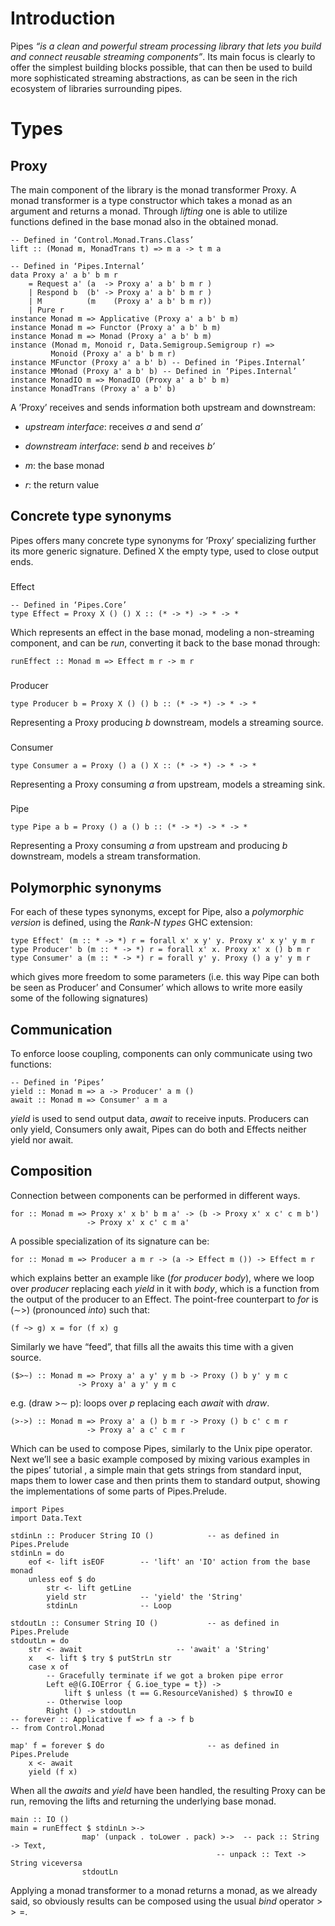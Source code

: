 Introduction
============

Pipes *“is a clean and powerful stream processing library that lets you build and connect reusable streaming components”*. Its main focus is clearly to offer the simplest building blocks possible, that can then be used to build more sophisticated streaming abstractions, as can be seen in the rich ecosystem of libraries surrounding pipes.

Types
=====

Proxy
-----

The main component of the library is the monad transformer Proxy. A monad transformer is a type constructor which takes a monad as an argument and returns a monad. Through *lifting* one is able to utilize functions defined in the base monad also in the obtained monad.

    -- Defined in ‘Control.Monad.Trans.Class’
    lift :: (Monad m, MonadTrans t) => m a -> t m a

    -- Defined in ‘Pipes.Internal’
    data Proxy a' a b' b m r
        = Request a' (a  -> Proxy a' a b' b m r )
        | Respond b  (b' -> Proxy a' a b' b m r )
        | M          (m    (Proxy a' a b' b m r))
        | Pure r
    instance Monad m => Applicative (Proxy a' a b' b m)
    instance Monad m => Functor (Proxy a' a b' b m)
    instance Monad m => Monad (Proxy a' a b' b m)
    instance (Monad m, Monoid r, Data.Semigroup.Semigroup r) =>
             Monoid (Proxy a' a b' b m r)
    instance MFunctor (Proxy a' a b' b) -- Defined in ‘Pipes.Internal’
    instance MMonad (Proxy a' a b' b) -- Defined in ‘Pipes.Internal’
    instance MonadIO m => MonadIO (Proxy a' a b' b m)
    instance MonadTrans (Proxy a' a b' b)

A ’Proxy’ receives and sends information both upstream and downstream:

-   *upstream interface*: receives *a* and send *a’*

-   *downstream interface*: send *b* and receives *b’*

-   *m*: the base monad

-   *r*: the return value

Concrete type synonyms
----------------------

Pipes offers many concrete type synonyms for ’Proxy’ specializing further its more generic signature. Defined X the empty type, used to close output ends.

### 

<span>Effect</span>

    -- Defined in ‘Pipes.Core’
    type Effect = Proxy X () () X :: (* -> *) -> * -> * 

Which represents an effect in the base monad, modeling a non-streaming component, and can be *run*, converting it back to the base monad through:

    runEffect :: Monad m => Effect m r -> m r 

### 

<span>Producer</span>

    type Producer b = Proxy X () () b :: (* -> *) -> * -> *

Representing a Proxy producing *b* downstream, models a streaming source.

### 

<span>Consumer</span>

    type Consumer a = Proxy () a () X :: (* -> *) -> * -> *

Representing a Proxy consuming *a* from upstream, models a streaming sink.

### 

<span>Pipe</span>

    type Pipe a b = Proxy () a () b :: (* -> *) -> * -> *

Representing a Proxy consuming *a* from upstream and producing *b* downstream, models a stream transformation.

Polymorphic synonyms
--------------------

For each of these types synonyms, except for Pipe, also a *polymorphic version* is defined, using the *Rank-N types* GHC extension:

    type Effect' (m :: * -> *) r = forall x' x y' y. Proxy x' x y' y m r
    type Producer' b (m :: * -> *) r = forall x' x. Proxy x' x () b m r
    type Consumer' a (m :: * -> *) r = forall y' y. Proxy () a y' y m r

which gives more freedom to some parameters (i.e. this way Pipe can both be seen as Producer’ and Consumer’ which allows to write more easily some of the following signatures)

Communication
-------------

To enforce loose coupling, components can only communicate using two functions:

    -- Defined in ‘Pipes’
    yield :: Monad m => a -> Producer' a m () 
    await :: Monad m => Consumer' a m a

*yield* is used to send output data, *await* to receive inputs. Producers can only yield, Consumers only await, Pipes can do both and Effects neither yield nor await.

Composition
-----------

Connection between components can be performed in different ways.

    for :: Monad m => Proxy x' x b' b m a' -> (b -> Proxy x' x c' c m b') 
                     -> Proxy x' x c' c m a'              

A possible specialization of its signature can be:

    for :: Monad m => Producer a m r -> (a -> Effect m ()) -> Effect m r

which explains better an example like (*for producer body*), where we loop over *producer* replacing each *yield* in it with *body*, which is a function from the output of the producer to an Effect. The point-free counterpart to *for* is (∼&gt;) (pronounced *into*) such that:

    (f ~> g) x = for (f x) g  

Similarly we have “feed”, that fills all the awaits this time with a given source.

    ($>~) :: Monad m => Proxy a' a y' y m b -> Proxy () b y' y m c 
                   -> Proxy a' a y' y m c

e.g. (draw >∼ p): loops over *p* replacing each *await* with *draw*.

    (>->) :: Monad m => Proxy a' a () b m r -> Proxy () b c' c m r 
                     -> Proxy a' a c' c m r

Which can be used to compose Pipes, similarly to the Unix pipe operator. Next we’ll see a basic example composed by mixing various examples in the pipes’ tutorial , a simple main that gets strings from standard input, maps them to lower case and then prints them to standard output, showing the implementations of some parts of Pipes.Prelude.

    import Pipes
    import Data.Text

    stdinLn :: Producer String IO ()            -- as defined in Pipes.Prelude
    stdinLn = do 
        eof <- lift isEOF        -- 'lift' an 'IO' action from the base monad
        unless eof $ do
            str <- lift getLine
            yield str            -- 'yield' the 'String'
            stdinLn              -- Loop

    stdoutLn :: Consumer String IO ()           -- as defined in Pipes.Prelude
    stdoutLn = do
        str <- await                     -- 'await' a 'String'
        x   <- lift $ try $ putStrLn str
        case x of
            -- Gracefully terminate if we got a broken pipe error
            Left e@(G.IOError { G.ioe_type = t}) ->
                lift $ unless (t == G.ResourceVanished) $ throwIO e
            -- Otherwise loop
            Right () -> stdoutLn
    -- forever :: Applicative f => f a -> f b  
    -- from Control.Monad

    map' f = forever $ do                       -- as defined in Pipes.Prelude
        x <- await
        yield (f x)

When all the *awaits* and *yield* have been handled, the resulting Proxy can be run, removing the lifts and returning the underlying base monad.

    main :: IO ()
    main = runEffect $ stdinLn >-> 
                    map' (unpack . toLower . pack) >->  -- pack :: String -> Text,
                                                  -- unpack :: Text -> String viceversa
                    stdoutLn

Applying a monad transformer to a monad returns a monad, as we already said, so obviously results can be composed using the usual *bind* operator &gt; &gt; =.
